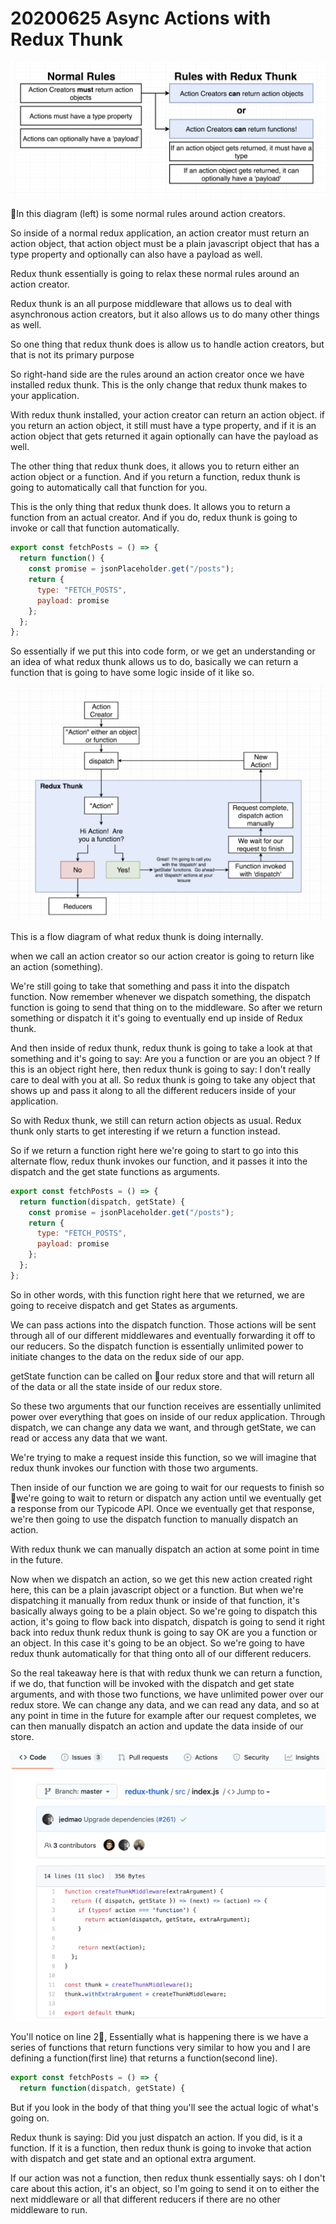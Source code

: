 # 20200625 Async Actions with Redux Thunk

![my-img](img/200625-1.png)

In this diagram (left) is some normal rules around action creators.

So inside of a normal redux application, an action creator must return an action object, that action object must be a plain javascript object that has a type property and optionally can also have a payload as well.

Redux thunk essentially is going to relax these normal rules around an action creator.

Redux thunk is an all purpose middleware that allows us to deal with asynchronous action creators, but it also allows us to do many other things as well.

So one thing that redux thunk does is allow us to handle action creators, but that is not its primary purpose

So right-hand side are the rules around an action creator once we have installed redux thunk. This is the only change that redux thunk makes to your application.

With redux thunk installed, your action creator can return an action object. if you return an action object, it still must have a type property, and if it is an action object that gets returned it again optionally can have the payload as well.

The other thing that redux thunk does, it allows you to return either an action object or a function. And if you return a function, redux thunk is going to automatically call that function for you.

This is the only thing that redux thunk does. It allows you to return a function from an actual creator. And if you do, redux thunk is going to invoke or call that function automatically.

```js
export const fetchPosts = () => {
  return function() {
    const promise = jsonPlaceholder.get("/posts");
    return {
      type: "FETCH_POSTS",
      payload: promise
    };
  };
};
```

So essentially if we put this into code form, or we get an understanding or an idea of what redux thunk allows us to do, basically we can return a function that is going to have some logic inside of it like so.

![my-img](img/200625-2.png)

This is a flow diagram of what redux thunk is doing internally.

when we call an action creator so our action creator is going to return like an action (something).

We're still going to take that something and pass it into the dispatch function. Now remember whenever we dispatch something, the dispatch function is going to send that thing on to the middleware. So after we return something or dispatch it it's going to eventually end up inside of Redux thunk.

And then inside of redux thunk, redux thunk is going to take a look at that something and it's going to say: Are you a function or are you an object ? If this is an object right here, then redux thunk is going to say: I don't really care to deal with you at all. So redux thunk is going to take any object that shows up and pass it along to all the different reducers inside of your application.

So with Redux thunk, we still can return action objects as usual. Redux thunk only starts to get interesting if we return a function instead.

So if we return a function right here we're going to start to go into this alternate flow, redux thunk invokes our function, and it passes it into the dispatch and the get state functions as arguments.

```js
export const fetchPosts = () => {
  return function(dispatch, getState) {
    const promise = jsonPlaceholder.get("/posts");
    return {
      type: "FETCH_POSTS",
      payload: promise
    };
  };
};
```

So in other words, with this function right here that we returned, we are going to receive dispatch and get States as arguments.

We can pass actions into the dispatch function. Those actions will be sent through all of our different middlewares and eventually forwarding it off to our reducers. So the dispatch function is essentially unlimited power to initiate changes to the data on the redux side of our app.

getState function can be called on our redux store and that will return all of the data or all the state inside of our redux store.

So these two arguments that our function receives are essentially unlimited power over everything that goes on inside of our redux application. Through dispatch, we can change any data we want, and through getState, we can read or access any data that we want.

We're trying to make a request inside this function, so we will imagine that redux thunk invokes our function with those two arguments.

Then inside of our function we are going to wait for our requests to finish so we're going to wait to return or dispatch any action until we eventually get a response from our Typicode API. Once we eventually get that response, we're then going to use the dispatch function to manually dispatch an action.

With redux thunk we can manually dispatch an action at some point in time in the future.

Now when we dispatch an action, so we get this new action created right here, this can be a plain javascript object or a function. But when we're dispatching it manually from redux thunk or inside of that function, it's basically always going to be a plain object. So we're going to dispatch this action, it's going to flow back into dispatch, dispatch is going to send it right back into redux thunk redux thunk is going to say OK are you a function or an object. In this case it's going to be an object. So we're going to have redux thunk automatically for that thing onto all of our different reducers.

So the real takeaway here is that with redux thunk we can return a function, if we do, that function will be invoked with the dispatch and get state arguments, and with those two functions, we have unlimited power over our redux store. We can change any data, and we can read any data, and so at any point in time in the future for example after our request completes, we can then manually dispatch an action and update the data inside of our store.

![my-img](img/200625-3.png)

You'll notice on line 2, Essentially what is happening there is we have a series of functions that return functions very similar to how you and I are defining a function(first line) that returns a function(second line).

```js
export const fetchPosts = () => {
  return function(dispatch, getState) {
```

But if you look in the body of that thing you'll see the actual logic of what's going on.

Redux thunk is saying: Did you just dispatch an action. If you did, is it a function. If it is a function, then redux thunk is going to invoke that action with dispatch and get state and an optional extra argument.

If our action was not a function, then redux thunk essentially says: oh I don't care about this action, it's an object, so I'm going to send it on to either the next middleware or all that different reducers if there are no other middleware to run.
